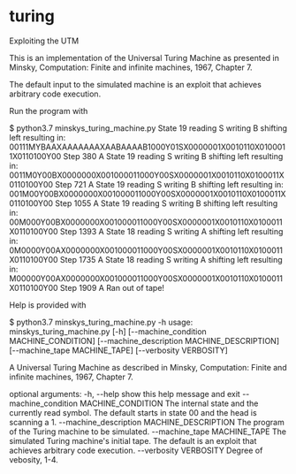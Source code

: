 # turing
Exploiting the UTM

This is an implementation of the Universal Turing Machine as presented in Minsky, Computation: Finite and infinite machines, 1967, Chapter 7.

The default input to the simulated machine is an exploit that achieves arbitrary code execution.


Run the program with

$ python3.7 minskys_turing_machine.py 
State 19 reading S writing B shifting left  resulting in:  00111MYBAAXAAAAAAAXAABAAAAB1000Y01SX0000001X0010110X0100011X0110100Y00 Step 380
                                                                                    A
State 19 reading S writing B shifting left  resulting in:  0011M0Y00BX0000000X001000011000Y00SX0000001X0010110X0100011X0110100Y00 Step 721
                                                                   A
State 19 reading S writing B shifting left  resulting in:  001M00Y00BX0000000X001000011000Y00SX0000001X0010110X0100011X0110100Y00 Step 1055
                                                                   A
State 19 reading S writing B shifting left  resulting in:  00M000Y00BX0000000X001000011000Y00SX0000001X0010110X0100011X0110100Y00 Step 1393
                                                                   A
State 18 reading S writing A shifting left  resulting in:  0M0000Y00AX0000000X001000011000Y00SX0000001X0010110X0100011X0110100Y00 Step 1735
                                                                   A
State 18 reading S writing A shifting left  resulting in:  M00000Y00AX0000000X001000011000Y00SX0000001X0010110X0100011X0110100Y00 Step 1909
                                                                   A
Ran out of tape!


Help is provided with 

$ python3.7 minskys_turing_machine.py -h
usage: minskys_turing_machine.py [-h] [--machine_condition MACHINE_CONDITION]
                                 [--machine_description MACHINE_DESCRIPTION]
                                 [--machine_tape MACHINE_TAPE]
                                 [--verbosity VERBOSITY]

A Universal Turing Machine as described in Minsky, Computation: Finite and
infinite machines, 1967, Chapter 7.

optional arguments:
  -h, --help            show this help message and exit
  --machine_condition MACHINE_CONDITION
                        The internal state and the currently read symbol. The
                        default starts in state 00 and the head is scanning a
                        1.
  --machine_description MACHINE_DESCRIPTION
                        The program of the Turing machine to be simulated.
  --machine_tape MACHINE_TAPE
                        The simulated Turing machine's initial tape. The
                        default is an exploit that achieves arbitrary code
                        execution.
  --verbosity VERBOSITY
                        Degree of vebosity, 1-4.

